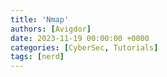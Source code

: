 ```yaml
---
title: 'Nmap'
authors: [Avigdor]
date: 2023-11-19 00:00:00 +0000
categories: [CyberSec, Tutorials]
tags: [nerd]
---
```




